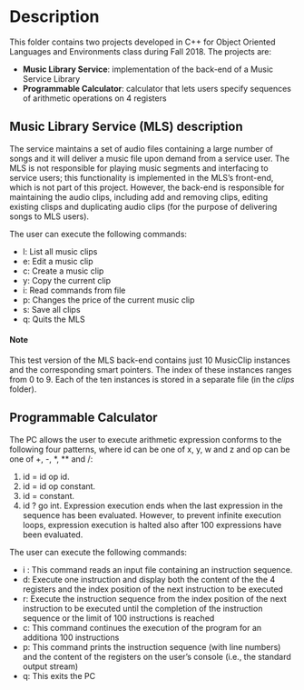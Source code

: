 # Description
 
This folder contains two projects developed in C++ for Object Oriented Languages and Environments class during Fall 2018.
The projects are:
- **Music Library Service**: implementation of the back-end of a Music Service Library
- **Programmable Calculator**: calculator that lets users specify sequences of arithmetic operations on 4 registers

## Music Library Service (MLS) description
The service maintains a set of audio files containing a large number of songs and it will deliver a music file upon demand from a service user. The MLS is not responsible for playing music segments and interfacing to service users; this functionality is implemented in the MLS’s front-end, which is not part of this project. However, the back-end is responsible for maintaining the audio clips, including add and removing clips, editing existing clisps and duplicating audio clips (for the purpose of delivering songs to MLS users).

The user can execute the following commands:
- l: List all music clips
- e: Edit a music clip
- c: Create a music clip
- y: Copy the current clip
- i: Read commands from file
- p: Changes the price of the current music clip
- s: Save all clips
- q: Quits the MLS

#### Note
This test version of the MLS back-end contains just 10 MusicClip instances and the corresponding smart pointers. The index of these instances ranges from 0 to 9. Each of the ten instances is stored in a separate file (in the *clips* folder).

## Programmable Calculator
The PC allows the user to execute arithmetic expression conforms to the following four patterns, where id can be one of x, y, w and z and op can be one of +, -, *, ** and /:
1. id = id op id.
2. id = id op constant. 
3. id = constant.
4. id ? go int.
Expression execution ends when the last expression in the sequence has been evaluated. However, to prevent infinite execution loops, expression execution is halted also after 100 expressions have been evaluated.

The user can execute the following commands:
- i <file name>: This command reads an input file containing an instruction sequence.
- d: Execute one instruction and display both the content of the the 4 registers and the index position of the next instruction to be executed
- r: Execute the instruction sequence from the index position of the next instruction to be executed until the completion of the instruction sequence or the limit of 100 instructions is reached
- c: This command continues the execution of the program for an additiona 100 instructions
- p: This command prints the instruction sequence (with line numbers) and the content of the registers on the user’s console (i.e., the standard output stream)
- q: This exits the PC
